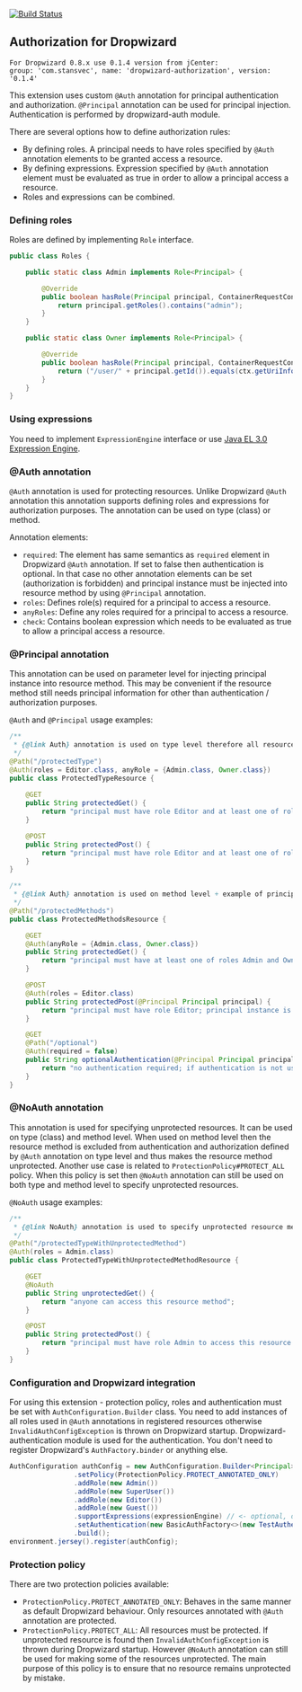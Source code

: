 [![Build Status](https://travis-ci.org/StanSvec/dropwizard-authorization.svg?branch=master)](https://travis-ci.org/StanSvec/dropwizard-authorization)

## Authorization for Dropwizard

```
For Dropwizard 0.8.x use 0.1.4 version from jCenter:
group: 'com.stansvec', name: 'dropwizard-authorization', version: '0.1.4'
```

This extension uses custom `@Auth` annotation for principal authentication and authorization. `@Principal` annotation can be used for principal injection. Authentication is performed by dropwizard-auth module.

There are several options how to define authorization rules:
* By defining roles. A principal needs to have roles specified by `@Auth` annotation elements to be granted access a resource.
* By defining expressions. Expression specified by `@Auth` annotation element must be evaluated as true in order to allow a principal access a resource.
* Roles and expressions can be combined.

### Defining roles
Roles are defined by implementing `Role` interface.
```java
public class Roles {

    public static class Admin implements Role<Principal> {

        @Override
        public boolean hasRole(Principal principal, ContainerRequestContext ctx) {
            return principal.getRoles().contains("admin");
        }
    }

    public static class Owner implements Role<Principal> {

        @Override
        public boolean hasRole(Principal principal, ContainerRequestContext ctx) {
            return ("/user/" + principal.getId()).equals(ctx.getUriInfo().getRequestUri().getPath());
        }
    }
}
```

### Using expressions
You need to implement `ExpressionEngine` interface or use [Java EL 3.0 Expression Engine](https://github.com/StanSvec/dropwizard-authorization-el).

### @Auth annotation
`@Auth` annotation is used for protecting resources. Unlike Dropwizard `@Auth` annotation this annotation supports defining roles and expressions for authorization purposes. The annotation can be used on type (class) or method.

Annotation elements:
* `required`: The element has same semantics as `required` element in Dropwizard `@Auth` annotation. If set to false then authentication is optional. In that case no other annotation elements can be set (authorization is forbidden) and principal instance must be injected into resource method by using `@Principal` annotation.
* `roles`: Defines role(s) required for a principal to access a resource.
* `anyRoles`: Define any roles required for a principal to access a resource.
* `check`: Contains boolean expression which needs to be evaluated as true to allow a principal access a resource.

### @Principal annotation
This annotation can be used on parameter level for injecting principal instance into resource method. This may be convenient if the resource method still needs principal information for other than authentication / authorization purposes.

`@Auth` and `@Principal` usage examples:

```java
/**
 * {@link Auth} annotation is used on type level therefore all resource methods defined in the class are protected.
 */
@Path("/protectedType")
@Auth(roles = Editor.class, anyRole = {Admin.class, Owner.class})
public class ProtectedTypeResource {
    
    @GET
    public String protectedGet() {
        return "principal must have role Editor and at least one of roles Admin and Owner";
    }

    @POST
    public String protectedPost() {
        return "principal must have role Editor and at least one of roles Admin and Owner";
    }
}
```
```java
/**
 * {@link Auth} annotation is used on method level + example of principal injection.
 */
@Path("/protectedMethods")
public class ProtectedMethodsResource {

    @GET
    @Auth(anyRole = {Admin.class, Owner.class})
    public String protectedGet() {
        return "principal must have at least one of roles Admin and Owner";
    }

    @POST
    @Auth(roles = Editor.class)
    public String protectedPost(@Principal Principal principal) {
        return "principal must have role Editor; principal instance is injected into this method";
    }

    @GET
    @Path("/optional")
    @Auth(required = false)
    public String optionalAuthentication(@Principal Principal principal) {
        return "no authentication required; if authentication is not used then principal instance is null";
    }
}
```

### @NoAuth annotation
This annotation is used for specifying unprotected resources. It can be used on type (class) and method level. When used on method level then the resource method is excluded from authentication and authorization defined by `@Auth` annotation on type level and thus makes the resource method unprotected. Another use case is related to `ProtectionPolicy#PROTECT_ALL` policy. When this policy is set then `@NoAuth` annotation can still be used on both type and method level to specify unprotected resources.

`@NoAuth` usage examples:
```java
/**
 * {@link NoAuth} annotation is used to specify unprotected resource method.
 */
@Path("/protectedTypeWithUnprotectedMethod")
@Auth(roles = Admin.class)
public class ProtectedTypeWithUnprotectedMethodResource {

    @GET
    @NoAuth
    public String unprotectedGet() {
        return "anyone can access this resource method";
    }

    @POST
    public String protectedPost() {
        return "principal must have role Admin to access this resource method";
    }
}
```

### Configuration and Dropwizard integration
For using this extension - protection policy, roles and authentication must be set with `AuthConfiguration.Builder` class. You need to add instances of all roles used in `@Auth` annotations in registered resources otherwise `InvalidAuthConfigException` is thrown on Dropwizard startup. Dropwizard-authentication module is used for the authentication. You don't need to register Dropwizard's `AuthFactory.binder` or anything else.
```java
AuthConfiguration authConfig = new AuthConfiguration.Builder<Principal>()
                .setPolicy(ProtectionPolicy.PROTECT_ANNOTATED_ONLY)
                .addRole(new Admin())
                .addRole(new SuperUser())
                .addRole(new Editor())
                .addRole(new Guest())
                .supportExpressions(expressionEngine) // <- optional, only if you want to use expressions in @Auth#check()
                .setAuthentication(new BasicAuthFactory<>(new TestAuthenticator(), "realm", Principal.class))
                .build();
environment.jersey().register(authConfig);
```
### Protection policy
There are two protection policies available:
* `ProtectionPolicy.PROTECT_ANNOTATED_ONLY`: Behaves in the same manner as default Dropwizard behaviour. Only resources annotated with `@Auth` annotation are protected.
* `ProtectionPolicy.PROTECT_ALL`: All resources must be protected. If unprotected resource is found then `InvalidAuthConfigException` is thrown during Dropwizard startup. However `@NoAuth` annotation can still be used for making some of the resources unprotected. The main purpose of this policy is to ensure that no resource remains unprotected by mistake.